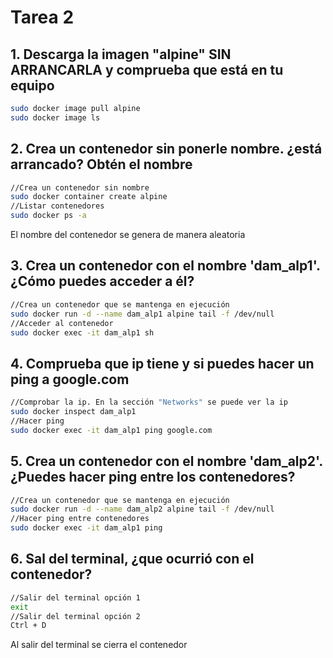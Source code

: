 # Tarea 2
## 1. Descarga la imagen "alpine" SIN ARRANCARLA y comprueba que está en tu equipo
```bash
sudo docker image pull alpine
sudo docker image ls
```
## 2. Crea un contenedor sin ponerle nombre. ¿está arrancado? Obtén el nombre
```bash
//Crea un contenedor sin nombre
sudo docker container create alpine
//Listar contenedores
sudo docker ps -a
```
El nombre del contenedor se genera de manera aleatoria

## 3. Crea un contenedor con el nombre 'dam_alp1'. ¿Cómo puedes acceder a él?
```bash
//Crea un contenedor que se mantenga en ejecución
sudo docker run -d --name dam_alp1 alpine tail -f /dev/null
//Acceder al contenedor
sudo docker exec -it dam_alp1 sh
```
## 4. Comprueba que ip tiene y si puedes hacer un ping a google.com
```bash
//Comprobar la ip. En la sección "Networks" se puede ver la ip
sudo docker inspect dam_alp1
//Hacer ping
sudo docker exec -it dam_alp1 ping google.com
```
## 5. Crea un contenedor con el nombre 'dam_alp2'. ¿Puedes hacer ping entre los contenedores?
```bash
//Crea un contenedor que se mantenga en ejecución
sudo docker run -d --name dam_alp2 alpine tail -f /dev/null
//Hacer ping entre contenedores
sudo docker exec -it dam_alp1 ping
```
## 6. Sal del terminal, ¿que ocurrió con el contenedor?
```bash
//Salir del terminal opción 1
exit
//Salir del terminal opción 2
Ctrl + D
```
Al salir del terminal se cierra el contenedor

